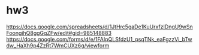 # hw3
https://docs.google.com/spreadsheets/d/1JtHrc5gaDe1KuUrxfzIDngU9wSnFoongihQ8ggGqZFw/edit#gid=985148883
https://docs.google.com/forms/d/e/1FAIpQLSfdzU1_psqTNk_eaFgzzVi_bTwdw_HaXh9p4ZzRt7WmCUXz6g/viewform
